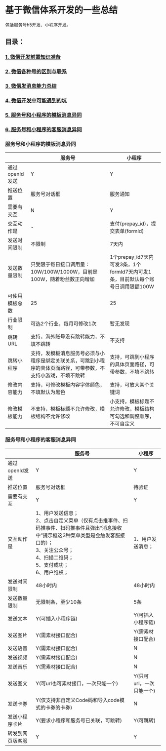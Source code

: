 # 基于微信体系开发的一些总结
包括服务号h5开发、小程序开发。


## 目录：

### [1. 微信开发前置知识准备](./微信开发前置知识准备.md)
### [2. 微信各种号的区别与联系](./微信各种号的区别与联系.md)
### [3. 微信发消息能力总结](./微信发消息能力总结.md)
### [4. 微信开发中可能遇到的坑](./微信开发中可能遇到的坑.md)
### [5. 服务号和小程序的模板消息异同](#服务号和小程序的模板消息异同)
### [6. 服务号和小程序的客服消息异同](#服务号和小程序的客服消息异同)


### 服务号和小程序的模板消息异同
<table class="table table-bordered table-hover table-condensed">
<thead><tr><th title="Field #1"></th>
<th title="Field #2">服务号</th>
<th title="Field #3">小程序</th>
</tr></thead>
<tbody><tr>
<td>通过openId发送</td>
<td>Y</td>
<td>Y</td>
</tr>
<tr>
<td>推送位置</td>
<td>服务号对话框</td>
<td>服务通知</td>
</tr>
<tr>
<td>需要有交互</td>
<td>N</td>
<td>Y</td>
</tr>
<tr>
<td>交互动作是</td>
<td>-</td>
<td>支付(prepay_id)，提交表单(formId)</td>
</tr>
<tr>
<td>发送时间限制</td>
<td>不限制</td>
<td>7天内</td>
</tr>
<tr>
<td>发送数量限制</td>
<td>只受限于每日接口调用量：10W/100W/1000W，目前是100W，随着粉丝数正向增加</td>
<td>1个prepay_id7天内可发3条，1个formId7天内可发1条，目前默认每个账号日调用限额100W</td>
</tr>
<tr>
<td>可使用模板总数</td>
<td>25</td>
<td>25</td>
</tr>
<tr>
<td>行业限制</td>
<td>可选2个行业，每月可修改1次</td>
<td>暂无发现</td>
</tr>
<tr>
<td>跳转URL</td>
<td>支持，海外账号没有跳转能力，不填不跳转</td>
<td>不支持</td>
</tr>
<tr>
<td>跳转小程序</td>
<td>支持，发模板消息服务号必须与小程序是绑定关联关系，可跳到小程序的具体页面路径，可带参数，不支持小游戏，不填不跳转</td>
<td>支持，可跳到小程序的具体页面路径，可带参数，不填不跳转</td>
</tr>
<tr>
<td>修改内容能力</td>
<td>支持，可修改模板内容字体颜色，不填默认为黑色</td>
<td>支持，可放大某个关键词</td>
</tr>
<tr>
<td>修改模板能力</td>
<td>不支持，模板标题不允许修改，模板结构不允许修改</td>
<td>小支持，模板标题不允许修改，模板结构可勾选和调整顺序，不可自定义</td>
</tr>
</tbody></table>


### 服务号和小程序的客服消息异同

<table class="table table-bordered table-hover table-condensed">
<thead><tr><th title="Field #1"></th>
<th title="Field #2">服务号</th>
<th title="Field #3">小程序</th>
</tr></thead>
<tbody><tr>
<td>通过openId发送</td>
<td>Y</td>
<td>Y</td>
</tr>
<tr>
<td>推送位置</td>
<td>服务号对话框</td>
<td>待验证</td>
</tr>
<tr>
<td>需要有交互</td>
<td>Y</td>
<td>Y</td>
</tr>
<tr>
<td>交互动作是</td>
<td>1、用户发送信息；<br/>2、点击自定义菜单（仅有点击推事件、扫码推事件、扫码推事件且弹出“消息接收中”提示框这3种菜单类型是会触发客服接口的）； <br/>3、关注公众号；<br/>4、扫描二维码；<br/>5、支付成功； <br/>6、用户维权；</td>
<td>1、用户发送消息；</td>
</tr>
<tr>
<td>发送时间限制</td>
<td>48小时内</td>
<td>48小时内</td>
</tr>
<tr>
<td>发送数量限制</td>
<td>无限制条，至少10条</td>
<td>5条</td>
</tr>
<tr>
<td>发送文本</td>
<td>Y(可插入小程序链)</td>
<td>Y(可插入小程序链)</td>
</tr>
<tr>
<td>发送图片</td>
<td>Y(需素材接口配合)</td>
<td>Y(需素材接口配合)</td>
</tr>
<tr>
<td>发送语音</td>
<td>Y(需素材接口配合)</td>
<td>N</td>
</tr>
<tr>
<td>发送视频</td>
<td>Y(需素材接口配合)</td>
<td>N</td>
</tr>
<tr>
<td>发送音乐</td>
<td>Y(需素材接口配合)</td>
<td>N</td>
</tr>
<tr>
<td>发送图文</td>
<td>Y(可url也可素材接口，一次只能一个)</td>
<td>Y(只可url，一次只能一个)</td>
</tr>
<tr>
<td>发送卡券</td>
<td>Y(仅支持非自定义Code码和导入code模式的卡券的卡券)</td>
<td>N</td>
</tr>
<tr>
<td>发送小程序卡片</td>
<td>Y(要求小程序和服务号已关联，可跳转)</td>
<td>Y(可跳转)</td>
</tr>
<tr>
<td>转发到网页版客服</td>
<td>Y</td>
<td>Y</td>
</tr>
</tbody></table>

